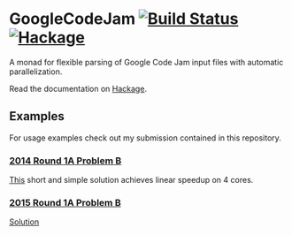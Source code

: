 # GoogleCodeJam [![Build Status](https://travis-ci.org/johannesgerer/GoogleCodeJam.svg?branch=master)](https://travis-ci.org/johannesgerer/GoogleCodeJam) [![Hackage](https://img.shields.io/hackage/v/GoogleCodeJam.svg)](https://hackage.haskell.org/package/GoogleCodeJam)

A monad for flexible parsing of Google Code Jam input files with automatic parallelization.

Read the documentation on [Hackage](https://hackage.haskell.org/package/GoogleCodeJam/docs/GCJ.html).

## Examples

For usage examples check out my submission contained in this repository.

### [2014 Round 1A Problem B](https://code.google.com/codejam/contest/2984486/dashboard#s=p1)

[This](2014_1a/B/Main.hs) short and simple solution achieves linear speedup on 4 cores.
 
### [2015 Round 1A Problem B](https://code.google.com/codejam/contest/4224486/dashboard#s=p1&a=1)

[Solution](20151a/B.hs)



